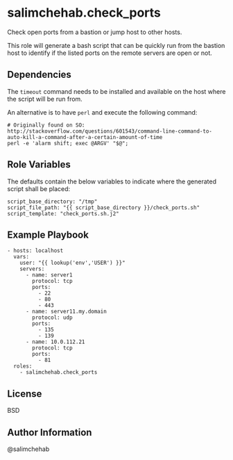 salimchehab.check_ports
=========

Check open ports from a bastion or jump host to other hosts.

This role will generate a bash script that can be quickly run from the bastion host to identify if the listed ports on the remote servers are open or not.

Dependencies
--------------

The `timeout` command needs to be installed and available on the host where the script will be run from.

An alternative is to have `perl` and execute the following command:
    
    # Originally found on SO: http://stackoverflow.com/questions/601543/command-line-command-to-auto-kill-a-command-after-a-certain-amount-of-time
    perl -e 'alarm shift; exec @ARGV' "$@";

Role Variables
--------------

The defaults contain the below variables to indicate where the generated script shall be placed:

    script_base_directory: "/tmp"
    script_file_path: "{{ script_base_directory }}/check_ports.sh"
    script_template: "check_ports.sh.j2"

Example Playbook
----------------

    - hosts: localhost
      vars:
        user: "{{ lookup('env','USER') }}"
        servers:
          - name: server1
            protocol: tcp
            ports:
              - 22
              - 80
              - 443
          - name: server11.my.domain
            protocol: udp
            ports:
              - 135
              - 139
          - name: 10.0.112.21
            protocol: tcp
            ports:
              - 81
      roles:
        - salimchehab.check_ports

License
-------

BSD

Author Information
------------------

@salimchehab
